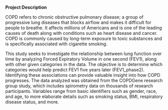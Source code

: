 **Project Description**

COPD refers to chronic obstructive pulmonary disease; a group of progressive lung diseases that blocks airflow and makes it difficult for people to breathe. It affects millions of Americans and is one of the leading causes of death along with conditions such as heart disease and cancer. COPD is commonly caused by long-term exposure to toxic substances and is specifically associated with cigarette smoking.

This study seeks to investigate the relationship between lung function over time by analyzing Forced Expiratory Volume in one second (FEV1), along with other given categories in the data. The objective is to determine which categories would help predict FEV1 five years later (FEV1_phase2). Identifying these associations can provide valuable insight into how COPD progresses. The data analyzed was obtained from the COPDGene research group study, which includes spirometry data on thousands of research participants. Variables range from basic identifiers such as gender, race, and age, to more elaborate details such as smoking status, BMI, respiratory disease status, and more.
